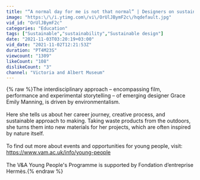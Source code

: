```yaml
---
title: "“A normal day for me is not that normal” | Designers on sustainability | Grace Emily Manning | V&A"
image: "https:\/\/i.ytimg.com\/vi\/OrUlJBymF2c\/hqdefault.jpg"
vid_id: "OrUlJBymF2c"
categories: "Education"
tags: ["Sustainable","sustainability","Sustainable design"]
date: "2021-11-03T03:20:19+03:00"
vid_date: "2021-11-02T12:21:53Z"
duration: "PT4M23S"
viewcount: "1309"
likeCount: "108"
dislikeCount: "3"
channel: "Victoria and Albert Museum"
---
```

{% raw %}The interdisciplinary approach – encompassing film, performance and experimental storytelling – of emerging designer Grace Emily Manning, is driven by environmentalism.<br /><br />Here she tells us about her career journey, creative process, and sustainable approach to making. Taking waste products from the outdoors, she turns them into new materials for her projects, which are often inspired by nature itself. <br /><br />To find out more about events and opportunities for young people, visit: <a rel="nofollow" target="blank" href="https://www.vam.ac.uk/info/young-people">https://www.vam.ac.uk/info/young-people</a><br /><br />The V&amp;A Young People's Programme is supported by Fondation d’entreprise Hermès.{% endraw %}
